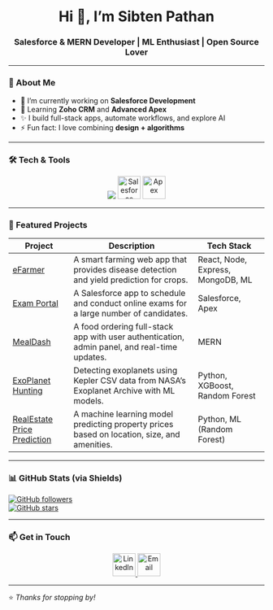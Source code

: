 <!-- HEADER / INTRO -->
<h1 align="center">Hi 👋, I’m Sibten Pathan</h1>
<h3 align="center">Salesforce & MERN Developer | ML Enthusiast | Open Source Lover</h3>

---

### 💼 About Me
- 🔭 I’m currently working on **Salesforce Development**
- 🌱 Learning **Zoho CRM** and **Advanced Apex**
- ✨ I build full-stack apps, automate workflows, and explore AI
- ⚡ Fun fact: I love combining **design + algorithms**

---

### 🛠 Tech & Tools
<p align="center">
  <img src="https://skillicons.dev/icons?i=js,java,nodejs,express,mongodb,python,html,css,git,github,vscode" />
  <img src="https://cdn.jsdelivr.net/gh/devicons/devicon/icons/salesforce/salesforce-original.svg" width="45" height="45" alt="Salesforce" />
  <img src="https://www.svgrepo.com/show/354262/apex.svg" width="45" height="45" alt="Apex" />
</p>

---

### 📂 Featured Projects
| Project | Description | Tech Stack |
|---|---|---|
| [eFarmer](https://github.com/SibtenPathan/efarmer) | A smart farming web app that provides disease detection and yield prediction for crops. | React, Node, Express, MongoDB, ML |
| [Exam Portal](https://github.com/SibtenPathan/Exam-Portal) | A Salesforce app to schedule and conduct online exams for a large number of candidates. | Salesforce, Apex |
| [MealDash](https://github.com/SibtenPathan/MealDash) | A food ordering full-stack app with user authentication, admin panel, and real-time updates. | MERN |
| [ExoPlanet Hunting](https://github.com/SibtenPathan/ExoPlanet-Hunting) | Detecting exoplanets using Kepler CSV data from NASA’s Exoplanet Archive with ML models. | Python, XGBoost, Random Forest |
| [RealEstate Price Prediction](https://github.com/SibtenPathan/realestate-price-prediction) | A machine learning model predicting property prices based on location, size, and amenities. | Python, ML (Random Forest) |

---

### 📊 GitHub Stats (via Shields)
[![GitHub followers](https://img.shields.io/github/followers/SibtenPathan?label=Followers&style=social)](https://github.com/SibtenPathan)  
[![GitHub stars](https://img.shields.io/github/stars/SibtenPathan?style=social)](https://github.com/SibtenPathan?tab=repositories)

---

### 📫 Get in Touch
<p align="center">
  <a href="https://www.linkedin.com/in/sibten-pathan-98a340244" target="_blank">
    <img src="https://skillicons.dev/icons?i=linkedin" alt="LinkedIn" width="45" />
  </a>
  <a href="mailto:sibtenkhan6789@example.com" target="_blank">
    <img src="https://skillicons.dev/icons?i=gmail" alt="Email" width="45" />
  </a>
</p>

---

⭐ *Thanks for stopping by!*
